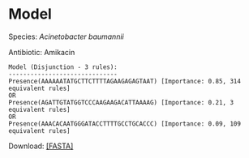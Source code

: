 
# Model

Species: *Acinetobacter baumannii*

Antibiotic: Amikacin

```
Model (Disjunction - 3 rules):
------------------------------
Presence(AAAAAATATGCTTCTTTTAGAAGAGAGTAAT) [Importance: 0.85, 314 equivalent rules]
OR
Presence(AGATTGTATGGTCCCAAGAAGACATTAAAAG) [Importance: 0.21, 3 equivalent rules]
OR
Presence(AAACACAATGGGATACCTTTTGCCTGCACCC) [Importance: 0.09, 109 equivalent rules]

```

Download: [[FASTA]](./model.fasta)

